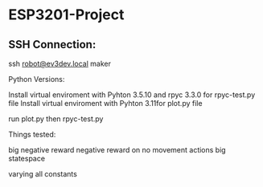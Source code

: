 # ESP3201-Project

## SSH Connection:
ssh robot@ev3dev.local
maker


Python Versions:

Install virtual enviroment with Pyhton 3.5.10 and rpyc 3.3.0 for rpyc-test.py file
Install virtual enviroment with Pyhton 3.11for plot.py file

run plot.py then rpyc-test.py


Things tested:

big negative reward
negative reward on no movement actions
big statespace

varying all constants
